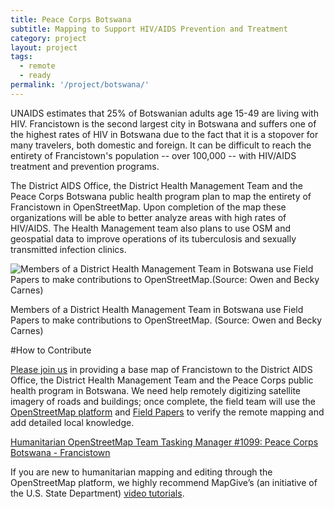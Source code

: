 ```yaml
---
title: Peace Corps Botswana
subtitle: Mapping to Support HIV/AIDS Prevention and Treatment
category: project
layout: project
tags:
  - remote
  - ready
permalink: '/project/botswana/'
---
```

UNAIDS estimates that 25% of Botswanian adults age 15-49 are living with HIV. Francistown is the second largest city in Botswana and suffers one of the highest rates of HIV in Botswana due to the fact that it is a stopover for many travelers, both domestic and foreign. It can be difficult to reach the entirety of Francistown's population -- over 100,000 -- with HIV/AIDS treatment and prevention programs. 

The District AIDS Office, the District Health Management Team and the Peace Corps Botswana public health program plan to map the entirety of Francistown in OpenStreetMap. Upon completion of the map these organizations will be able to better analyze areas with high rates of HIV/AIDS. The Health Management team also plans to use OSM and geospatial data to improve operations of its tuberculosis and sexually transmitted infection clinics. 

![Members of a District Health Management Team in Botswana use Field Papers to make contributions to OpenStreetMap.(Source: Owen and Becky Carnes)](https://cloud.githubusercontent.com/assets/11095450/10313131/238e8a2c-6c1c-11e5-8c9b-e07ae0466c13.png)

Members of a District Health Management Team in Botswana use Field Papers to make contributions to OpenStreetMap. (Source: Owen and Becky Carnes)

#How to Contribute

[Please join us](http://tasks.hotosm.org/project/1099) in providing a base map of Francistown to the District AIDS Office, the District Health Management Team and the Peace Corps public health program in Botswana. We need help remotely digitizing satellite imagery of roads and buildings; once complete, the field team will use the [OpenStreetMap platform](http://openstreetmap.org/) and [Field Papers](http://fieldpapers.org/) to verify the remote mapping and add detailed local knowledge. 

[Humanitarian OpenStreetMap Team Tasking Manager #1099: Peace Corps Botswana - Francistown](http://tasks.hotosm.org/project/1099)


If you are new to humanitarian mapping and editing through the OpenStreetMap platform, we highly recommend MapGive’s (an initiative of the U.S. State Department) [video tutorials](http://www.mapgive.state.gov/). 

